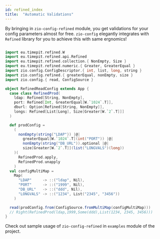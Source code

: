 ```yaml
---
id: refined_index
title:  "Automatic Validations"
---
```


By bringing in `zio-config-refined` module, you get validations for your config parameters almost for free. 
`zio-config` elegantly integrates with `Refined` library for you to achieve this with same ergnomics!

```scala mdoc:silent

import eu.timepit.refined.W
import eu.timepit.refined.api.Refined
import eu.timepit.refined.collection.{ NonEmpty, Size }
import eu.timepit.refined.numeric.{ Greater, GreaterEqual }
import zio.config.ConfigDescriptor.{ int, list, long, string }
import zio.config.refined.{ greaterEqual, nonEmpty, size }
import zio.config.{ read, ConfigSource }

object RefinedReadConfig extends App {
  case class RefinedProd(
    ldap: Refined[String, NonEmpty],
    port: Refined[Int, GreaterEqual[W.`1024`.T]],
    dburl: Option[Refined[String, NonEmpty]],
    longs: Refined[List[Long], Size[Greater[W.`2`.T]]]
  )

  def prodConfig =
    (
      nonEmpty(string("LDAP")) |@|
        greaterEqual[W.`1024`.T](int("PORT")) |@|
        nonEmpty(string("DB_URL")).optional |@|
        size[Greater[W.`2`.T]](list("LONGVALS")(long))
    )(
      RefinedProd.apply,
      RefinedProd.unapply
    )
  val configMultiMap =
    Map(
      "LDAP"     -> ::("ldap", Nil),
      "PORT"     -> ::("1999", Nil),
      "DB_URL"   -> ::("ddd", Nil),
      "LONGVALS" -> ::("1234", List("2345", "3456"))
    )

  read(prodConfig.from(ConfigSource.fromMultiMap(configMultiMap)))
  // Right(RefinedProd(ldap,1999,Some(ddd),List(1234, 2345, 3456)))
}

```

Check out sample usage of `zio-config-refined` in `examples` module of the project.
